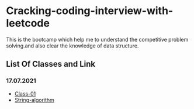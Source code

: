 # Cracking-coding-interview-with-leetcode
This is the bootcamp which help me to understand the competitive problem solving.and also clear the knowledge of data structure.
## List Of Classes and Link

### 17.07.2021
- [Class-01](https://github.com/abid-mugdho9875/Cracking-coding-interview-with-leetcode/tree/main/class-01)
- [String-algorithm](https://github.com/abid-mugdho9875/Cracking-coding-interview-with-leetcode/tree/main/String%20Algorithm)

